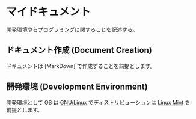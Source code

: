 # マイドキュメント

開発環境やらプログラミングに関することを記述する。

## ドキュメント作成 (Document Creation)

ドキュメントは [MarkDown] で作成することを前提とします。

## 開発環境 (Development Environment)

開発環境として OS は [GNU/Linux] でディストリビューションは [Linux Mint] を
前提とします。

[GNU/Linux]: https://www.linuxfoundation.org/
[Linux Mint]: https://linuxmint.com/
